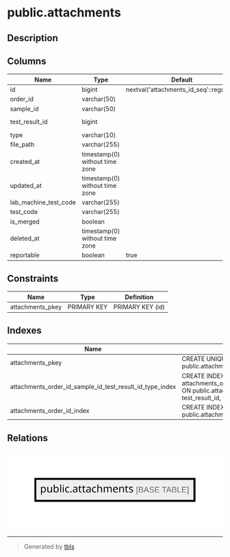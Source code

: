 # public.attachments

## Description

## Columns

| Name                  | Type                           | Default                                 | Nullable | Comment        |
| --------------------- | ------------------------------ | --------------------------------------- | -------- | -------------- |
| id                    | bigint                         | nextval('attachments_id_seq'::regclass) | false    |                |
| order_id              | varchar(50)                    |                                         | true     |                |
| sample_id             | varchar(50)                    |                                         | true     |                |
| test_result_id        | bigint                         |                                         | true     | Test Result ID |
| type                  | varchar(10)                    |                                         | true     |                |
| file_path             | varchar(255)                   |                                         | true     |                |
| created_at            | timestamp(0) without time zone |                                         | true     |                |
| updated_at            | timestamp(0) without time zone |                                         | true     |                |
| lab_machine_test_code | varchar(255)                   |                                         | true     |                |
| test_code             | varchar(255)                   |                                         | true     |                |
| is_merged             | boolean                        |                                         | true     |                |
| deleted_at            | timestamp(0) without time zone |                                         | true     |                |
| reportable            | boolean                        | true                                    | false    |                |

## Constraints

| Name             | Type        | Definition       |
| ---------------- | ----------- | ---------------- |
| attachments_pkey | PRIMARY KEY | PRIMARY KEY (id) |

## Indexes

| Name                                                     | Definition                                                                                                                                          |
| -------------------------------------------------------- | --------------------------------------------------------------------------------------------------------------------------------------------------- |
| attachments_pkey                                         | CREATE UNIQUE INDEX attachments_pkey ON public.attachments USING btree (id)                                                                         |
| attachments_order_id_sample_id_test_result_id_type_index | CREATE INDEX attachments_order_id_sample_id_test_result_id_type_index ON public.attachments USING btree (order_id, sample_id, test_result_id, type) |
| attachments_order_id_index                               | CREATE INDEX attachments_order_id_index ON public.attachments USING btree (order_id)                                                                |

## Relations

![er](public.attachments.svg)

---

> Generated by [tbls](https://github.com/k1LoW/tbls)
